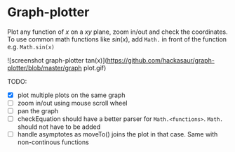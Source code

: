 # Graph-plotter
Plot any function of $x$ on a $xy$ plane, zoom in/out and check the coordinates.  
To use common math functions like $sin(x)$, add `Math.` in front of the function e.g. `Math.sin(x)`   


![screenshot graph-plotter tan(x)](https://github.com/hackasaur/graph-plotter/blob/master/graph plot.gif)

TODO:
- [x] plot multiple plots on the same graph
- [ ] zoom in/out using mouse scroll wheel
- [ ] pan the graph
- [ ] checkEquation should have a better parser for `Math.<functions>`. `Math.` should not have to be added
- [ ] handle asymptotes as moveTo() joins the plot in that case. Same with non-continous functions